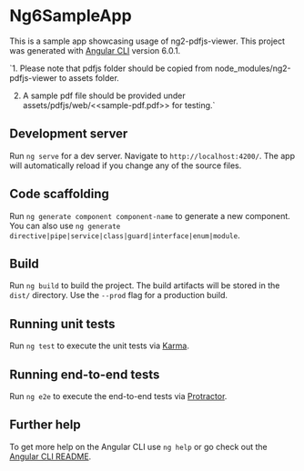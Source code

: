 # Ng6SampleApp

This is a sample app showcasing usage of ng2-pdfjs-viewer. This project was generated with [Angular CLI](https://github.com/angular/angular-cli) version 6.0.1. 

`1. Please note that pdfjs folder should be copied from node_modules/ng2-pdfjs-viewer to assets folder.  

2. A sample pdf file should be provided under assets/pdfjs/web/<<sample-pdf.pdf>> for testing.`

## Development server

Run `ng serve` for a dev server. Navigate to `http://localhost:4200/`. The app will automatically reload if you change any of the source files.

## Code scaffolding

Run `ng generate component component-name` to generate a new component. You can also use `ng generate directive|pipe|service|class|guard|interface|enum|module`.

## Build

Run `ng build` to build the project. The build artifacts will be stored in the `dist/` directory. Use the `--prod` flag for a production build.

## Running unit tests

Run `ng test` to execute the unit tests via [Karma](https://karma-runner.github.io).

## Running end-to-end tests

Run `ng e2e` to execute the end-to-end tests via [Protractor](http://www.protractortest.org/).

## Further help

To get more help on the Angular CLI use `ng help` or go check out the [Angular CLI README](https://github.com/angular/angular-cli/blob/master/README.md).
